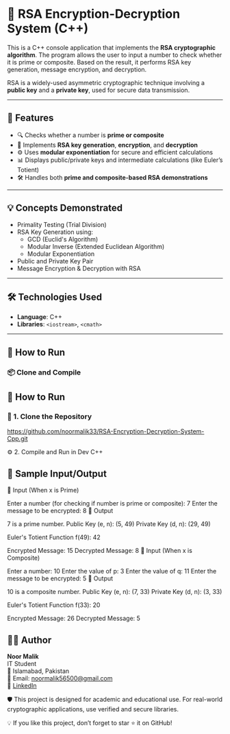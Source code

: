 # 🔐 RSA Encryption-Decryption System (C++)

This is a C++ console application that implements the **RSA cryptographic algorithm**. The program allows the user to input a number to check whether it is prime or composite. Based on the result, it performs RSA key generation, message encryption, and decryption. 

RSA is a widely-used asymmetric cryptographic technique involving a **public key** and a **private key**, used for secure data transmission.

---

## 📌 Features

- 🔍 Checks whether a number is **prime or composite**
- 🔐 Implements **RSA key generation**, **encryption**, and **decryption**
- ⚙️ Uses **modular exponentiation** for secure and efficient calculations
- 📊 Displays public/private keys and intermediate calculations (like Euler’s Totient)
- 🛠 Handles both **prime and composite-based RSA demonstrations**

---

## 💡 Concepts Demonstrated

- Primality Testing (Trial Division)
- RSA Key Generation using:
  - GCD (Euclid's Algorithm)
  - Modular Inverse (Extended Euclidean Algorithm)
  - Modular Exponentiation
- Public and Private Key Pair
- Message Encryption & Decryption with RSA

---

## 🛠 Technologies Used

- **Language**: C++
- **Libraries**: `<iostream>`, `<cmath>`

---

## 🚀 How to Run

### 📦 Clone and Compile

## 🚀 How to Run

### 📄 1. Clone the Repository

https://github.com/noormalik33/RSA-Encryption-Decryption-System-Cpp.git


⚙️ 2. Compile and Run in Dev C++

## 🧪 Sample Input/Output
🔹 Input (When x is Prime)

Enter a number (for checking if number is prime or composite): 7
Enter the message to be encrypted: 8
🔹 Output

7 is a prime number.
Public Key (e, n): (5, 49)
Private Key (d, n): (29, 49)

Euler's Totient Function f(49): 42

Encrypted Message: 15
Decrypted Message: 8
🔹 Input (When x is Composite)

Enter a number: 10
Enter the value of p: 3
Enter the value of q: 11
Enter the message to be encrypted: 5
🔹 Output

10 is a composite number.
Public Key (e, n): (7, 33)
Private Key (d, n): (3, 33)

Euler's Totient Function f(33): 20

Encrypted Message: 26
Decrypted Message: 5

 ## 👩‍💻 Author

**Noor Malik**  
IT Student  
📍 Islamabad, Pakistan  
📧 Email: noormalik56500@gmail.com  
🔗 [LinkedIn](https://www.linkedin.com/in/noormalik56500/)


🛡 This project is designed for academic and educational use. For real-world cryptographic applications, use verified and secure libraries.

💡 If you like this project, don’t forget to star ⭐ it on GitHub!

